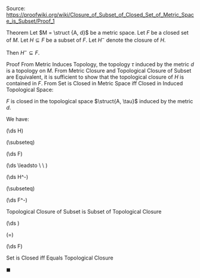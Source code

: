 # 

Source: https://proofwiki.org/wiki/Closure_of_Subset_of_Closed_Set_of_Metric_Space_is_Subset/Proof_1

Theorem
Let $M = \struct {A, d}$ be a metric space.
Let $F$ be a closed set of $M$.
Let $H \subseteq F$ be a subset of $F$.
Let $H^-$ denote the closure of $H$.

Then $H^- \subseteq F$.


Proof
From Metric Induces Topology, the topology $\tau$ induced by the metric $d$ is a topology on $M$.
From Metric Closure and Topological Closure of Subset are Equivalent, it is sufficient to show that the topological closure of $H$ is contained in $F$.
From Set is Closed in Metric Space iff Closed in Induced Topological Space:

$F$ is closed in the topological space $\struct{A, \tau}$ induced by the metric $d$.

We have:














\(\ds H\)

\(\subseteq\)







\(\ds F\)














\(\ds \leadsto \ \ \)





\(\ds H^-\)

\(\subseteq\)







\(\ds F^-\)





Topological Closure of Subset is Subset of Topological Closure














\(\ds \)

\(=\)







\(\ds F\)





Set is Closed iff Equals Topological Closure



$\blacksquare$





